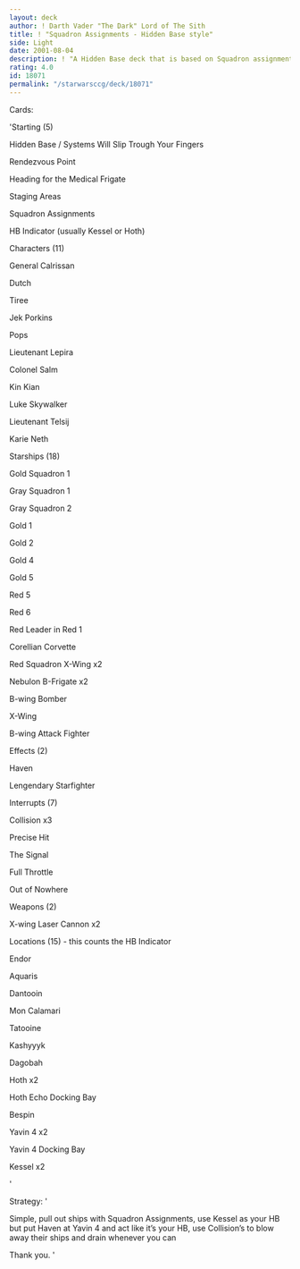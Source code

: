 ```yaml
---
layout: deck
author: ! Darth Vader "The Dark" Lord of The Sith
title: ! "Squadron Assignments - Hidden Base style"
side: Light
date: 2001-08-04
description: ! "A Hidden Base deck that is based on Squadron assignments."
rating: 4.0
id: 18071
permalink: "/starwarsccg/deck/18071"
---
```

Cards: 

'Starting (5)

Hidden Base / Systems Will Slip Trough Your Fingers

Rendezvous Point

Heading for the Medical Frigate

Staging Areas

Squadron Assignments

HB Indicator (usually Kessel or Hoth)


Characters (11)

General Calrissan

Dutch

Tiree

Jek Porkins

Pops

Lieutenant Lepira

Colonel Salm

Kin Kian

Luke Skywalker

Lieutenant Telsij

Karie Neth


Starships (18)

Gold Squadron 1

Gray Squadron 1

Gray Squadron 2

Gold 1

Gold 2

Gold 4

Gold 5

Red 5

Red 6

Red Leader in Red 1

Corellian Corvette

Red Squadron X-Wing x2

Nebulon B-Frigate x2

B-wing Bomber

X-Wing

B-wing Attack Fighter


Effects (2)

Haven

Lengendary Starfighter


Interrupts (7)

Collision x3

Precise Hit

The Signal

Full Throttle

Out of Nowhere


Weapons (2)


X-wing Laser Cannon x2


Locations (15) - this counts the HB Indicator

Endor

Aquaris

Dantooin

Mon Calamari

Tatooine

Kashyyyk

Dagobah

Hoth x2

Hoth Echo Docking Bay

Bespin

Yavin 4 x2

Yavin 4 Docking Bay

Kessel x2

'

Strategy: '

Simple, pull out ships with Squadron Assignments, use Kessel as your HB but put Haven at Yavin 4 and act like it’s your HB, use Collision’s to blow away their ships and drain whenever you can

Thank you. '
